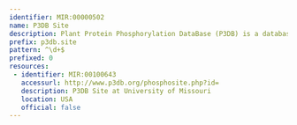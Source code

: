 ```yaml
---
identifier: MIR:00000502
name: P3DB Site
description: Plant Protein Phosphorylation DataBase (P3DB) is a database that provides information on experimentally determined phosphorylation sites in the proteins of various plant species. This collection references phosphorylation sites in proteins.
prefix: p3db.site
pattern: ^\d+$
prefixed: 0
resources:
 - identifier: MIR:00100643
   accessurl: http://www.p3db.org/phosphosite.php?id=
   description: P3DB Site at University of Missouri
   location: USA
   official: false
---
```

